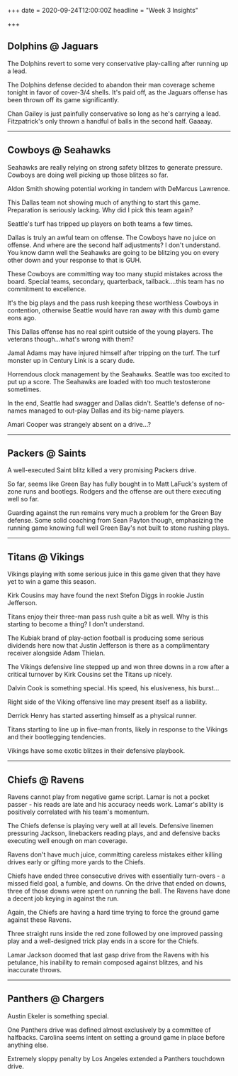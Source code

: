 +++
date = 2020-09-24T12:00:00Z
headline = "Week 3 Insights"

+++
## Dolphins @ Jaguars

The Dolphins revert to some very conservative play-calling after running up a lead.

The Dolphins defense decided to abandon their man coverage scheme tonight in favor of cover-3/4 shells. It's paid off, as the Jaguars offense has been thrown off its game significantly.

Chan Gailey is just painfully conservative so long as he's carrying a lead. Fitzpatrick's only thrown a handful of balls in the second half. Gaaaay.

***

## Cowboys @ Seahawks

Seahawks are really relying on strong safety blitzes to generate pressure. Cowboys are doing well picking up those blitzes so far.

Aldon Smith showing potential working in tandem with DeMarcus Lawrence.

This Dallas team not showing much of anything to start this game. Preparation is seriously lacking. Why did I pick this team again?

Seattle's turf has tripped up players on both teams a few times.

Dallas is truly an awful team on offense. The Cowboys have no juice on offense. And where are the second half adjustments? I don't understand. You know damn well the Seahawks are going to be blitzing you on every other down and your response to that is GUH.

These Cowboys are committing way too many stupid mistakes across the board. Special teams, secondary, quarterback, tailback....this team has no commitment to excellence.

It's the big plays and the pass rush keeping these worthless Cowboys in contention, otherwise Seattle would have ran away with this dumb game eons ago.

This Dallas offense has no real spirit outside of the young players. The veterans though...what's wrong with them?

Jamal Adams may have injured himself after tripping on the turf. The turf monster up in Century Link is a scary dude.

Horrendous clock management by the Seahawks. Seattle was too excited to put up a score. The Seahawks are loaded with too much testosterone sometimes.

In the end, Seattle had swagger and Dallas didn't. Seattle's defense of no-names managed to out-play Dallas and its big-name players.

Amari Cooper was strangely absent on a drive...?

***

## Packers @ Saints

A well-executed Saint blitz killed a very promising Packers drive.

So far, seems like Green Bay has fully bought in to Matt LaFuck's system of zone runs and bootlegs. Rodgers and the offense are out there executing well so far.

Guarding against the run remains very much a problem for the Green Bay defense. Some solid coaching from Sean Payton though, emphasizing the running game knowing full well Green Bay's not built to stone rushing plays.

***

## Titans @ Vikings

Vikings playing with some serious juice in this game given that they have yet to win a game this season.

Kirk Cousins may have found the next Stefon Diggs in rookie Justin Jefferson.

Titans enjoy their three-man pass rush quite a bit as well. Why is this starting to become a thing? I don't understand.

The Kubiak brand of play-action football is producing some serious dividends here now that Justin Jefferson is there as a complimentary receiver alongside Adam Thielan.

The Vikings defensive line stepped up and won three downs in a row after a critical turnover by Kirk Cousins set the Titans up nicely.

Dalvin Cook is something special. His speed, his elusiveness, his burst...

Right side of the Viking offensive line may present itself as a liability.

Derrick Henry has started asserting himself as a physical runner.

Titans starting to line up in five-man fronts, likely in response to the Vikings and their bootlegging tendencies.

Vikings have some exotic blitzes in their defensive playbook.

***

## Chiefs @ Ravens

Ravens cannot play from negative game script. Lamar is not a pocket passer - his reads are late and his accuracy needs work. Lamar's ability is positively correlated with his team's momentum.

The Chiefs defense is playing very well at all levels. Defensive linemen pressuring Jackson, linebackers reading plays, and and defensive backs executing well enough on man coverage.

Ravens don't have much juice, committing careless mistakes either killing drives early or gifting more yards to the Chiefs.

Chiefs have ended three consecutive drives with essentially turn-overs - a missed field goal, a fumble, and downs. On the drive that ended on downs, three of those downs were spent on running the ball. The Ravens have done a decent job keying in against the run.

Again, the Chiefs are having a hard time trying to force the ground game against these Ravens.

Three straight runs inside the red zone followed by one improved passing play and a well-designed trick play ends in a score for the Chiefs.

Lamar Jackson doomed that last gasp drive from the Ravens with his petulance, his inability to remain composed against blitzes, and his inaccurate throws.

***

## Panthers @ Chargers

Austin Ekeler is something special.

One Panthers drive was defined almost exclusively by a committee of halfbacks. Carolina seems intent on setting a ground game in place before anything else.

Extremely sloppy penalty by Los Angeles extended a Panthers touchdown drive.
